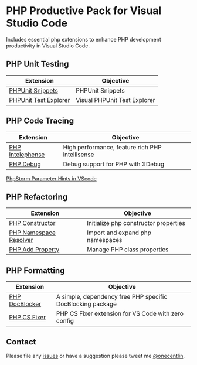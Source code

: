 # PHP Productive Pack for Visual Studio Code

Includes essential php extensions to enhance PHP development productivity in Visual Studio Code.


## PHP Unit Testing

Extension | Objective
--------- | ---------
[PHPUnit Snippets](https://marketplace.visualstudio.com/items?itemName=onecentlin.phpunit-snippets) | PHPUnit Snippets
[PHPUnit Test Explorer](https://marketplace.visualstudio.com/items?itemName=recca0120.vscode-phpunit) | Visual PHPUnit Test Explorer

## PHP Code Tracing

Extension | Objective
--------- | ---------
[PHP Intelephense](https://marketplace.visualstudio.com/items?itemName=bmewburn.vscode-intelephense-client) | High performance, feature rich PHP intellisense
[PHP Debug](https://marketplace.visualstudio.com/items?itemName=felixfbecker.php-debug) | Debug support for PHP with XDebug
[PhpStorm Parameter Hints in VScode](https://marketplace.visualstudio.com/items?itemName=MrChetan.phpstorm-parameter-hints-in-vscode)

## PHP Refactoring

Extension | Objective
--------- | ---------
[PHP Constructor](https://marketplace.visualstudio.com/items?itemName=MehediDracula.php-constructor) | Initialize php constructor properties
[PHP Namespace Resolver](https://marketplace.visualstudio.com/items?itemName=MehediDracula.php-namespace-resolver) | Import and expand php namespaces
[PHP Add Property](https://marketplace.visualstudio.com/items?itemName=kotfire.php-add-property) | Manage PHP class properties

## PHP Formatting

Extension | Objective
--------- | ---------
[PHP DocBlocker](https://marketplace.visualstudio.com/items?itemName=neilbrayfield.php-docblocker) | A simple, dependency free PHP specific DocBlocking package
[PHP CS Fixer](https://marketplace.visualstudio.com/items?itemName=mansoorkhan96.php-cs-fixer) | PHP CS Fixer extension for VS Code with zero config


## Contact

Please file any [issues](https://github.com/onecentlin/php-productive-pack-vscode/issues) or have a suggestion please tweet me [@onecentlin](https://twitter.com/onecentlin).
